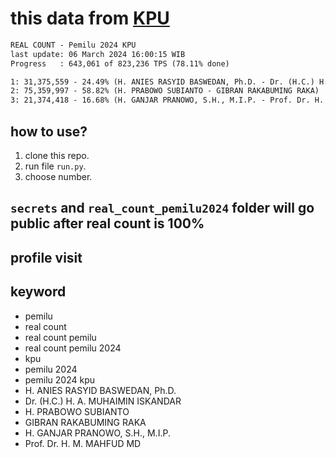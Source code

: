 # this data from [KPU](https://pemilu2024.kpu.go.id/)

```txt
REAL COUNT - Pemilu 2024 KPU
last update: 06 March 2024 16:00:15 WIB
Progress   : 643,061 of 823,236 TPS (78.11% done)

1: 31,375,559 - 24.49% (H. ANIES RASYID BASWEDAN, Ph.D. - Dr. (H.C.) H. A. MUHAIMIN ISKANDAR)
2: 75,359,997 - 58.82% (H. PRABOWO SUBIANTO - GIBRAN RAKABUMING RAKA)
3: 21,374,418 - 16.68% (H. GANJAR PRANOWO, S.H., M.I.P. - Prof. Dr. H. M. MAHFUD MD)
```

## how to use?

1. clone this repo.
2. run file `run.py`.
3. choose number.

## `secrets` and `real_count_pemilu2024` folder will go public after real count is 100%

## profile visit

## keyword

- pemilu
- real count
- real count pemilu
- real count pemilu 2024
- kpu
- pemilu 2024
- pemilu 2024 kpu
- H. ANIES RASYID BASWEDAN, Ph.D.
- Dr. (H.C.) H. A. MUHAIMIN ISKANDAR
- H. PRABOWO SUBIANTO
- GIBRAN RAKABUMING RAKA
- H. GANJAR PRANOWO, S.H., M.I.P.
- Prof. Dr. H. M. MAHFUD MD
